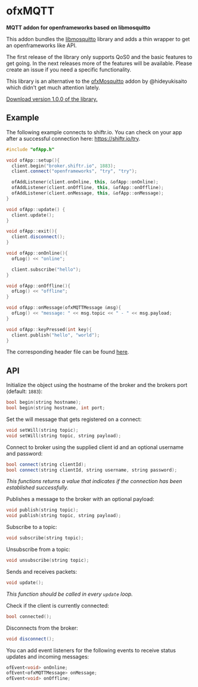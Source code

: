 # ofxMQTT

**MQTT addon for openframeworks based on libmosquitto**

This addon bundles the [libmosquitto](http://mosquitto.org/man/libmosquitto-3.html) library and adds a thin wrapper to get an openframeworks like API.

The first release of the library only supports QoS0 and the basic features to get going. In the next releases more of the features will be available. Please create an issue if you need a specific functionality.

This library is an alternative to the [ofxMosquitto](https://github.com/hideyukisaito/ofxMosquitto) addon by @hideyukisaito which didn't get much attention lately.

[Download version 1.0.0 of the library.](https://github.com/256dpi/ofxMQTT/archive/v1.0.0.zip)

## Example

The following example connects to shiftr.io. You can check on your app after a successful connection here: <https://shiftr.io/try>.

```c++
#include "ofApp.h"

void ofApp::setup(){
  client.begin("broker.shiftr.io", 1883);
  client.connect("openframeworks", "try", "try");

  ofAddListener(client.onOnline, this, &ofApp::onOnline);
  ofAddListener(client.onOffline, this, &ofApp::onOffline);
  ofAddListener(client.onMessage, this, &ofApp::onMessage);
}

void ofApp::update() {
  client.update();
}

void ofApp::exit(){
  client.disconnect();
}

void ofApp::onOnline(){
  ofLog() << "online";

  client.subscribe("hello");
}

void ofApp::onOffline(){
  ofLog() << "offline";
}

void ofApp::onMessage(ofxMQTTMessage &msg){
  ofLog() << "message: " << msg.topic << " - " << msg.payload;
}

void ofApp::keyPressed(int key){
  client.publish("hello", "world");
}
```

The corresponding header file can be found [here](https://github.com/256dpi/ofxMQTT/blob/master/example-ofxMQTT/src/ofApp.h).

## API

Initialize the object using the hostname of the broker and the brokers port (default: `1883`):

```c++
bool begin(string hostname);
bool begin(string hostname, int port;
```

Set the will message that gets registered on a connect:

```c++
void setWill(string topic);
void setWill(string topic, string payload);
```

Connect to broker using the supplied client id and an optional username and password:

```c++
bool connect(string clientId);
bool connect(string clientId, string username, string password);
```

_This functions returns a value that indicates if the connection has been established successfully._

Publishes a message to the broker with an optional payload:

```c++
void publish(string topic);
void publish(string topic, string payload);
```

Subscribe to a topic:

```c++
void subscribe(string topic);
```

Unsubscribe from a topic:

```c++
void unsubscribe(string topic);
```

Sends and receives packets:

```c++
void update();
```

_This function should be called in every `update` loop._

Check if the client is currently connected:

```c++
bool connected();
```

Disconnects from the broker:

```c++
void disconnect();
```

You can add event listeners for the following events to receive status updates and incoming messages:

```c++
ofEvent<void> onOnline;
ofEvent<ofxMQTTMessage> onMessage;
ofEvent<void> onOffline;
```
